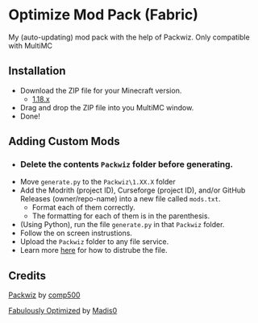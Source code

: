 # Optimize Mod Pack (Fabric)
My (auto-updating) mod pack with the help of Packwiz. Only compatible with MultiMC

## Installation
- Download the ZIP file for your Minecraft version.
  - [1.18.x](../../releases/tag/1.18)
- Drag and drop the ZIP file into you MultiMC window.
- Done!
## Adding Custom Mods
- ### Delete the contents `Packwiz` folder before generating.
- Move `generate.py` to the `Packwiz\1.XX.X` folder
- Add the Modrith (project ID), Curseforge (project ID), and/or GitHub Releases (owner/repo-name) into a new file called `mods.txt`. 
  - Format each of them correctly.
  - The formatting for each of them is in the parenthesis.
- (Using Python), run the file `generate.py` in that `Packwiz` folder.
- Follow the on screen instrustions.
- Upload the `Packwiz` folder to any file service.
- Learn more [here](https://packwiz.infra.link/tutorials/getting-started/) for how to distrube the file.
## Credits
[Packwiz](https://github.com/comp500/packwiz) by [comp500](https://github.com/comp500)

[Fabulously Optimized](https://github.com/Fabulously-Optimized/fabulously-optimized) by [Madis0](https://github.com/Madis0/fabulously-optimized)
